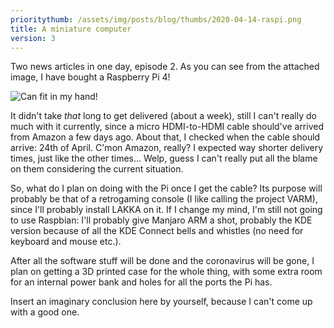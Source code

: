```yaml
---
prioritythumb: /assets/img/posts/blog/thumbs/2020-04-14-raspi.png
title: A miniature computer
version: 3
---
```

Two news articles in one day, episode 2. As you can see from the attached image, I have bought a Raspberry Pi 4!

![Can fit in my hand!](/assets/img/posts/blog/2020-04-14-raspi.png)

It didn't take *that* long to get delivered (about a week), still I can't really do much with it currently, since a micro HDMI-to-HDMI cable should've arrived from Amazon a few days ago. About that, I checked when the cable should arrive: 24th of April. C'mon Amazon, really? I expected way shorter delivery times, just like the other times... Welp, guess I can't really put all the blame on them considering the current situation.

So, what do I plan on doing with the Pi once I get the cable? Its purpose will probably be that of a retrogaming console (I like calling the project VARM), since I'll probably install LAKKA on it. If I change my mind, I'm still not going to use Raspbian: I'll probably give Manjaro ARM a shot, probably the KDE version because of all the KDE Connect bells and whistles (no need for keyboard and mouse etc.).

After all the software stuff will be done and the coronavirus will be gone, I plan on getting a 3D printed case for the whole thing, with some extra room for an internal power bank and holes for all the ports the Pi has.

Insert an imaginary conclusion here by yourself, because I can't come up with a good one.
